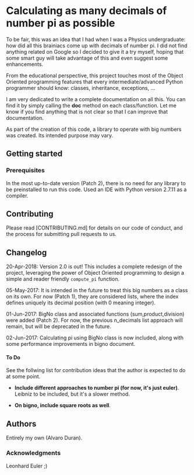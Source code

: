 # Calculating as many decimals of number pi as possible

To be fair, this was an idea that I had when I was a Physics undergraduate: how did all this brainiacs come up with decimals of number pi. I did not find anything related on Google so I decided to give it a try myself, hoping that some smart guy will take advantage of this and even suggest some enhancements.

From the educational perspective, this project touches most of the Object Oriented programming features that every intermediate/advanced Python programmer should know: classes, inheritance, exceptions, ...

I am very dedicated to write a complete documentation on all this. You can find it by simply calling the __doc__ method on each class/function. Let me know if you find anything that is not clear so that I can improve that documentation.

As part of the creation of this code, a library to operate with big numbers was created. Its intended purpose may vary.

## Getting started

### Prerequisites
In the most up-to-date version (Patch 2), there is no need for any library to be preinstalled to run this code. Used an IDE with Python version 2.7.11 as a compiler.

## Contributing

Please read [CONTRIBUTING.md] for details on our code of conduct, and the process for submitting pull requests to us.

## Changelog

20-Apr-2018: Version 2.0 is out! This includes a complete redesign of the project, leveraging the power of Object Oriented programming to design a simple and reader friendly `compute_pi` function.

05-May-2017: It is intended in the future to treat this big numbers as a class on its own. For now (Patch 1), they are considered lists, where the index defines uniquely its decimal position (with 0 meaning integer).

01-Jun-2017: BigNo class and associated functions (sum,product,division) were added (Patch 2). For now, the previous n_decimals list approach will remain, but will be deprecated in the future.

02-Jun-2017: Calculating pi using BigNo class is now included, along with some performance improvements in bigno document.

#### To Do
See the follwing list for contribution ideas that the author is expected to do at some point.

- __Include different approaches to number pi (for now, it's just euler)__. Leibniz to be included, but it's a slower method.

- __On bigno, include square roots as well__.

## Authors

Entirely my own (Alvaro Duran).

### Acknowledgments

Leonhard Euler ;)
